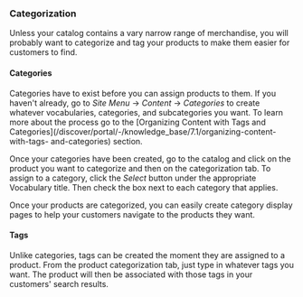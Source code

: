 ### Categorization

Unless your catalog contains a vary narrow range of merchandise, you will
probably want to categorize and tag your products to make them easier for
customers to find. 

#### Categories

Categories have to exist before you can assign products to them. If you haven't
already, go to *Site Menu* &rarr; *Content* &rarr; *Categories* to create
whatever vocabularies, categories, and subcategories you want. To learn more
about the process go to the [Organizing Content with Tags and
Categories](/discover/portal/-/knowledge_base/7.1/organizing-content-with-tags-
and-categories)
section.

Once your categories have been created, go to the catalog and click on the
product you want to categorize and then on the categorization tab. To assign to
a category, click the *Select* button under the appropriate Vocabulary title.
Then check the box next to each category that applies.

Once your products are categorized, you can easily create category display pages
to help your customers navigate to the products they want.

#### Tags

Unlike categories, tags can be created the moment they are assigned to
a product. From the product categorization tab, just type in whatever tags you
want. The product will then be associated with those tags in your customers'
search results.
